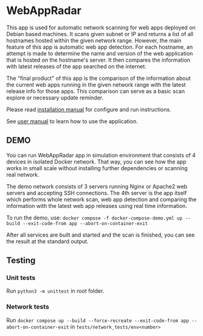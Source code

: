 # WebAppRadar
This app is used for automatic network scanning for web apps deployed on Debian based machines. 
It scans given subnet or IP and returns a list of all hostnames hosted within the given network range.
However, the main feature of this app is automatic web app detection. 
For each hostname, an attempt is made to determine the name and version of the web application that is hosted on the hostname's server.
It then compares the information with latest releases of the app searched on the internet. 

The "final product" of this app is the comparison of the information about the current web apps running in the given network range with the latest release info for those apps.
This comparison can serve as a basic scan explore or necessary update reminder.

Please read [installation manual](doc/INSTALL_MANUAL.md) for configure and run instructions.

See [user manual](doc/USER_MANUAL.md) to learn how to use the application.

## DEMO
You can run WebAppRadar app in simulation environment that consists of 4 devices in isolated Docker network.
That way, you can see how the app works in small scale without installing further dependencies or scanning real network.

The demo network consists of 3 servers running Nginx or Apache2 web servers and accepting SSH connections. 
The 4th server is the app itself which performs whole network scan, web app detection and comparing the information 
with the latest web app releases using real time information.

To run the demo, use: `docker compose -f docker-compose-demo.yml up --build --exit-code-from app --abort-on-container-exit`

After all services are built and started and the scan is finished, you can see the result at the standard output.

## Testing
### Unit tests
Run `python3 -m unittest` in root folder.
### Network tests
Run `docker compose up --build --force-recreate --exit-code-from app --abort-on-container-exit` in `tests/network_tests/env<number>`